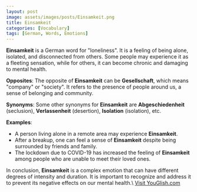 ```yaml
---
layout: post
image: assets/images/posts/Einsamkeit.png
title: Einsamkeit
categories: [Vocabulary]
tags: [German, Words, Emotions]
---
```


**Einsamkeit** is a German word for "loneliness". It is a feeling of being alone, isolated, and disconnected from others. Some people may experience it as a fleeting sensation, while for others, it can become chronic and damaging to mental health.

**Opposites**: The opposite of **Einsamkeit** can be **Gesellschaft**, which means "company" or "society". It refers to the presence of people around us, a sense of belonging and community.

**Synonyms**: Some other synonyms for **Einsamkeit** are **Abgeschiedenheit** (seclusion), **Verlassenheit** (desertion), **Isolation** (isolation), etc.

**Examples**:
- A person living alone in a remote area may experience **Einsamkeit**.
- After a breakup, one can feel a sense of **Einsamkeit** despite being surrounded by friends and family.
- The lockdown due to COVID-19 has increased the feeling of **Einsamkeit** among people who are unable to meet their loved ones.

In conclusion, **Einsamkeit** is a complex emotion that can have different degrees of intensity and duration. It is important to recognize and address it to prevent its negative effects on our mental health.\ <a id="yg-widget-0" class="youglish-widget" data-query="Einsamkeit" data-lang="german" data-components="8412" data-auto-start="0" data-bkg-color="theme_light" data-title="How%20to%20pronounce%20Einsamkeit%20in%20German"  rel="nofollow" href="https://youglish.com">Visit YouGlish.com</a><script async src="https://youglish.com/public/emb/widget.js" charset="utf-8"></script>